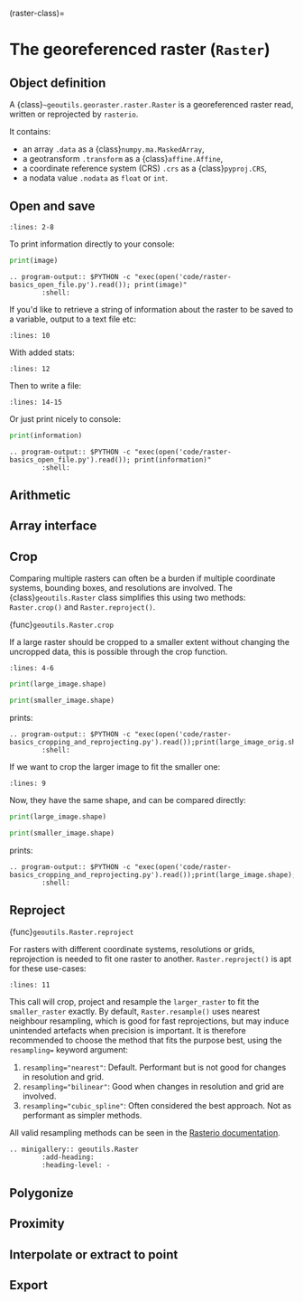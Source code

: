 (raster-class)=

# The georeferenced raster (`Raster`)

## Object definition

A {class}`~geoutils.georaster.raster.Raster` is a georeferenced raster read, written or reprojected by `rasterio`.

It contains:
- an array `.data` as a {class}`numpy.ma.MaskedArray`,
- a geotransform `.transform` as a {class}`affine.Affine`,
- a coordinate reference system (CRS) `.crs` as a {class}`pyproj.CRS`,
- a nodata value `.nodata` as ``float`` or ``int``.


## Open and save

```{literalinclude} code/raster-basics_open_file.py
:lines: 2-8
```

To print information directly to your console:

```python
print(image)
```

```{eval-rst}
.. program-output:: $PYTHON -c "exec(open('code/raster-basics_open_file.py').read()); print(image)"
        :shell:
```

If you'd like to retrieve a string of information about the raster to be saved
to a variable, output to a text file etc:

```{literalinclude} code/raster-basics_open_file.py
:lines: 10
```

With added stats:

```{literalinclude} code/raster-basics_open_file.py
:lines: 12
```

Then to write a file:

```{literalinclude} code/raster-basics_open_file.py
:lines: 14-15
```

Or just print nicely to console:

```python
print(information)
```

```{eval-rst}
.. program-output:: $PYTHON -c "exec(open('code/raster-basics_open_file.py').read()); print(information)"
        :shell:
```

## Arithmetic

## Array interface

## Crop

Comparing multiple rasters can often be a burden if multiple coordinate systems, bounding boxes, and resolutions are involved.
The {class}`geoutils.Raster` class simplifies this using two methods: `Raster.crop()` and `Raster.reproject()`.

{func}`geoutils.Raster.crop`

If a large raster should be cropped to a smaller extent without changing the uncropped data, this is possible through the crop function.

```{literalinclude} code/raster-basics_cropping_and_reprojecting.py
:lines: 4-6
```

```python
print(large_image.shape)

print(smaller_image.shape)
```

prints:

```{eval-rst}
.. program-output:: $PYTHON -c "exec(open('code/raster-basics_cropping_and_reprojecting.py').read());print(large_image_orig.shape);print(smaller_image.shape)"
        :shell:
```

If we want to crop the larger image to fit the smaller one:

```{literalinclude} code/raster-basics_cropping_and_reprojecting.py
:lines: 9
```

Now, they have the same shape, and can be compared directly:

```python
print(large_image.shape)

print(smaller_image.shape)
```

prints:

```{eval-rst}
.. program-output:: $PYTHON -c "exec(open('code/raster-basics_cropping_and_reprojecting.py').read());print(large_image.shape);print(smaller_image.shape)"
        :shell:
```

## Reproject

{func}`geoutils.Raster.reproject`

For rasters with different coordinate systems, resolutions or grids, reprojection is needed to fit one raster to another.
`Raster.reproject()` is apt for these use-cases:

```{literalinclude} code/raster-basics_cropping_and_reprojecting.py
:lines: 11
```

This call will crop, project and resample the `larger_raster` to fit the `smaller_raster` exactly.
By default, `Raster.resample()` uses nearest neighbour resampling, which is good for fast reprojections, but may induce unintended artefacts when precision is important.
It is therefore recommended to choose the method that fits the purpose best, using the `resampling=` keyword argument:

1. `resampling="nearest"`: Default. Performant but is not good for changes in resolution and grid.
2. `resampling="bilinear"`: Good when changes in resolution and grid are involved.
3. `resampling="cubic_spline"`: Often considered the best approach. Not as performant as simpler methods.

All valid resampling methods can be seen in the [Rasterio documentation](https://rasterio.readthedocs.io/en/latest/api/rasterio.enums.html#rasterio.enums.Resampling).

```{eval-rst}
.. minigallery:: geoutils.Raster
        :add-heading:
        :heading-level: -
```

## Polygonize

## Proximity

## Interpolate or extract to point

## Export